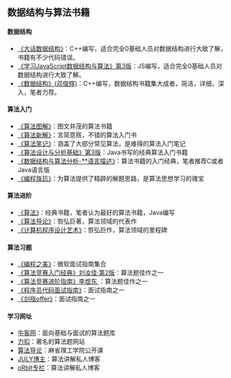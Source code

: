 ## 数据结构与算法书籍

#### 数据结构

- [《大话数据结构》](https://book.douban.com/subject/6424904/)：C++编写，适合完全0基础人员对数据结构进行大致了解，书籍有不少代码错误。
- [《学习JavaScript数据结构与算法》第3版](https://book.douban.com/subject/26639401/)：JS编写，适合完全0基础人员对数据结构进行大致了解。
- [《数据结构》(邓俊辉)](https://book.douban.com/subject/25859528/)：C++编写，数据结构书籍集大成者，简洁，详细，深入，笔者力荐。

#### 算法入门

- [《算法图解》](https://book.douban.com/subject/26979890/)：图文并茂的算法书籍
- [《算法新解》](https://book.douban.com/subject/26931430/)：言简意赅，不错的算法入门书
- [《算法笔记》](https://book.douban.com/subject/26827295/)：涵盖了大部分常见算法，是难得的算法入门笔记
- [《算法设计与分析基础》第3版](https://book.douban.com/subject/26337727/)：Java书写的经典算法入门书籍
- [《数据结构与算法分析-**语言描述》](https://book.douban.com/subject/1139426/)：算法书籍的入门经典，笔者推荐C或者Java语言版
- [《编程珠玑》](https://book.douban.com/subject/3227098/)：为算法提供了精辟的解题思路，是算法思想学习的瑰宝

#### 算法进阶

- [《算法》](https://book.douban.com/subject/10432347/)：经典书籍，笔者认为最好的算法书籍，Java编写
- [《算法导论》](https://book.douban.com/subject/1885170/)：恢弘巨著，算法领域的代表作
- [《计算机程序设计艺术》](https://book.douban.com/subject/1130500/)：恢弘巨作，算法领域的里程碑

#### 算法习题

- [《编程之美》](https://book.douban.com/subject/3004255/)：微软面试指南集合
- [《算法竞赛入门经典》刘汝佳·第2版]()：算法题佳作之一
- [《算法竞赛进阶指南》李煜东 ]()：算法题佳作之一
- [《程序员代码面试指南》]()：面试指南之一
- [《剑指offer》]()：面试指南之一

#### 学习网址

- [牛客网](https://www.nowcoder.com/)：面向基础与面试的算法题库
- [力扣](https://leetcode.com/)：著名的算法题网站
- [算法导论](http://open.163.com/special/opencourse/algorithms.html)：麻省理工学院公开课
- [JULY博主](https://blog.csdn.net/v_july_v)：算法讲解私人博客
- [oRblt专栏](https://blog.csdn.net/orbit)：算法讲解私人博客